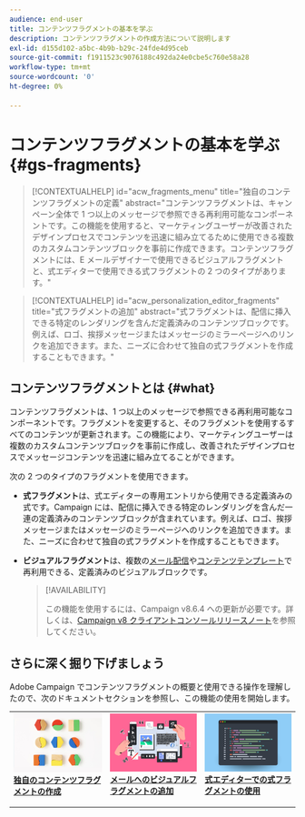 ```yaml
---
audience: end-user
title: コンテンツフラグメントの基本を学ぶ
description: コンテンツフラグメントの作成方法について説明します
exl-id: d155d102-a5bc-4b9b-b29c-24fde4d95ceb
source-git-commit: f1911523c9076188c492da24e0cbe5c760e58a28
workflow-type: tm+mt
source-wordcount: '0'
ht-degree: 0%

---
```


# コンテンツフラグメントの基本を学ぶ {#gs-fragments}

>[!CONTEXTUALHELP]
>id="acw_fragments_menu"
>title="独自のコンテンツフラグメントの定義"
>abstract="コンテンツフラグメントは、キャンペーン全体で 1 つ以上のメッセージで参照できる再利用可能なコンポーネントです。この機能を使用すると、マーケティングユーザーが改善されたデザインプロセスでコンテンツを迅速に組み立てるために使用できる複数のカスタムコンテンツブロックを事前に作成できます。コンテンツフラグメントには、E メールデザイナーで使用できるビジュアルフラグメントと、式エディターで使用できる式フラグメントの 2 つのタイプがあります。"

>[!CONTEXTUALHELP]
>id="acw_personalization_editor_fragments"
>title="式フラグメントの追加"
>abstract="式フラグメントは、配信に挿入できる特定のレンダリングを含んだ定義済みのコンテンツブロックです。例えば、ロゴ、挨拶メッセージまたはメッセージのミラーページへのリンクを追加できます。また、ニーズに合わせて独自の式フラグメントを作成することもできます。"

## コンテンツフラグメントとは {#what}

コンテンツフラグメントは、1 つ以上のメッセージで参照できる再利用可能なコンポーネントです。フラグメントを変更すると、そのフラグメントを使用するすべてのコンテンツが更新されます。この機能により、マーケティングユーザーは複数のカスタムコンテンツブロックを事前に作成し、改善されたデザインプロセスでメッセージコンテンツを迅速に組み立てることができます。

次の 2 つのタイプのフラグメントを使用できます。

* **式フラグメント**&#x200B;は、式エディターの専用エントリから使用できる定義済みの式です。Campaign には、配信に挿入できる特定のレンダリングを含んだ一連の定義済みのコンテンツブロックが含まれています。例えば、ロゴ、挨拶メッセージまたはメッセージのミラーページへのリンクを追加できます。また、ニーズに合わせて独自の式フラグメントを作成することもできます。

* **ビジュアルフラグメント**&#x200B;は、複数の[メール配信](../email/get-started-email-designer.md)や[コンテンツテンプレート](../email/use-email-templates.md)で再利用できる、定義済みのビジュアルブロックです。

  >[!AVAILABILITY]
  >
  >この機能を使用するには、Campaign v8.6.4 への更新が必要です。詳しくは、[Campaign v8 クライアントコンソールリリースノート](https://experienceleague.adobe.com/ja/docs/campaign/campaign-v8/releases/release-notes)を参照してください。

## さらに深く掘り下げましょう

Adobe Campaign でコンテンツフラグメントの概要と使用できる操作を理解したので、次のドキュメントセクションを参照し、この機能の使用を開始します。

<table style="table-layout:fixed"><tr style="border: 0;">
<td>
<a href="create-fragment.md">
<img alt="独自の式フラグメントの作成" src="assets/do-not-localize/create-fragment.png">
</a>
<div>
<a href="create-fragment.md"><strong>独自のコンテンツフラグメントの作成 </strong></a>
</div>
<p>
</td>
<td>
<a href="use-visual-fragments.md">
<img alt="メールへのビジュアルフラグメントの追加" src="assets/do-not-localize/visual.png">
</a>
<div><a href="use-visual-fragments.md"><strong>メールへのビジュアルフラグメントの追加</strong>
</div>
<p>
</td>
<td>
<a href="use-expression-fragments.md">
<img alt="式エディターへの式フラグメントの追加" src="assets/do-not-localize/expression.png">
</a>
<div>
<a href="use-expression-fragments.md"><strong>式エディターでの式フラグメントの使用 </strong></a>
</div>
<p></td>
</tr></table>